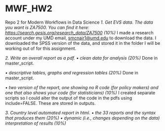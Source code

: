# MWF_HW2
Repo 2 for Modern Workflows in Data Science
*1. Get EVS data. The data you want is ZA7500. You can find it here: https://search.gesis.org/research_data/ZA7500 (10%)*
I made a research account under my UMD email, smcnair1@umd.edu to download the data. I downloaded the SPSS version of the data, and stored it in the folder I will be working out of for this assignment.

*2. Write an overall report as a pdf.*
*• clean data for analysis (20%)*
Done in master_script.

*• descriptive tables, graphs and regression tables (20%)*
Done in master_script.

*• two version of the report, one showing no R code (for policy makers) and one that also shows your code (for statisticians) (10%)*
I created separate scripts so I could alter the output of the code in the pdfs using include=FALSE. These are stored in outputs.

*3. Country level automated report in html.*
*• the 33 reports and the syntax that produces them (20%)*
*• dynamic (i.e., changes depending on the data) interpretation of results (10%)*